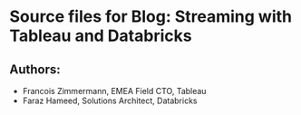 # Source files for Blog: Streaming with Tableau and Databricks

## Authors: 
- Francois Zimmermann, EMEA Field CTO, Tableau
- Faraz Hameed, Solutions Architect, Databricks
